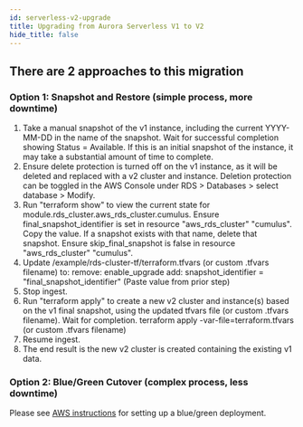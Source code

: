 ```yaml
---
id: serverless-v2-upgrade
title: Upgrading from Aurora Serverless V1 to V2
hide_title: false
---
```


## There are 2 approaches to this migration

### Option 1: Snapshot and Restore (simple process, more downtime)

1. Take a manual snapshot of the v1 instance, including the current YYYY-MM-DD in the name of the snapshot. Wait for successful completion showing Status = Available. If this is an initial snapshot of the instance, it may take a substantial amount of time to complete.
2. Ensure delete protection is turned off on the v1 instance, as it will be deleted and replaced with a v2 cluster and instance. Deletion protection can be toggled in the AWS Console under RDS > Databases > select database > Modify.
3. Run "terraform show" to view the current state for module.rds_cluster.aws_rds_cluster.cumulus.
Ensure final_snapshot_identifier is set in resource "aws_rds_cluster" "cumulus". Copy the value. If a snapshot exists with that name, delete that snapshot.
Ensure skip_final_snapshot is false in resource "aws_rds_cluster" "cumulus".
4. Update /example/rds-cluster-tf/terraform.tfvars (or custom .tfvars filename) to:
remove: enable_upgrade
add: snapshot_identifier = "final_snapshot_identifier" (Paste value from prior step)
5. Stop ingest.
6. Run "terraform apply" to create a new v2 cluster and instance(s) based on the v1 final snapshot, using the updated tfvars file (or custom .tfvars filename). Wait for completion.
terraform apply -var-file=terraform.tfvars (or custom .tfvars filename)
7. Resume ingest.
8. The end result is the new v2 cluster is created containing the existing v1 data.

### Option 2: Blue/Green Cutover (complex process, less downtime)

Please see [AWS instructions](https://aws.amazon.com/blogs/database/upgrade-from-amazon-aurora-serverless-v1-to-v2-with-minimal-downtime/) for setting up a blue/green deployment.
